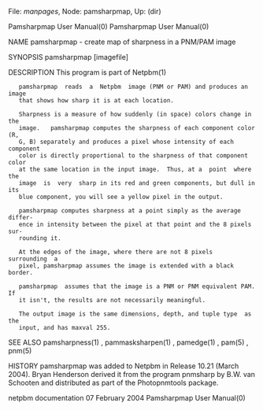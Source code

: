 File: *manpages*,  Node: pamsharpmap,  Up: (dir)

Pamsharpmap User Manual(0)                          Pamsharpmap User Manual(0)



NAME
       pamsharpmap - create map of sharpness in a PNM/PAM image


SYNOPSIS
       pamsharpmap [imagefile]


DESCRIPTION
       This program is part of Netpbm(1)

       pamsharpmap  reads  a  Netpbm  image (PNM or PAM) and produces an image
       that shows how sharp it is at each location.

       Sharpness is a measure of how suddenly (in space) colors change in  the
       image.   pamsharpmap computes the sharpness of each component color (R,
       G, B) separately and produces a pixel whose intensity of each component
       color is directly proportional to the sharpness of that component color
       at the same location in the input image.  Thus, at a  point  where  the
       image  is  very  sharp in its red and green components, but dull in its
       blue component, you will see a yellow pixel in the output.

       pamsharpmap computes sharpness at a point simply as the average differ-
       ence in intensity between the pixel at that point and the 8 pixels sur-
       rounding it.

       At the edges of the image, where there are not 8 pixels  surrounding  a
       pixel, pamsharpmap assumes the image is extended with a black border.

       pamsharpmap  assumes that the image is a PNM or PNM equivalent PAM.  If
       it isn't, the results are not necessarily meaningful.

       The output image is the same dimensions, depth, and tuple type  as  the
       input, and has maxval 255.


SEE ALSO
       pamsharpness(1) , pammasksharpen(1) , pamedge(1) , pam(5) , pnm(5)



HISTORY
       pamsharpmap  was  added to Netpbm in Release 10.21 (March 2004).  Bryan
       Henderson derived it from the program pnmsharp by B.W. van Schooten and
       distributed as part of the Photopnmtools package.



netpbm documentation           07 February 2004     Pamsharpmap User Manual(0)
